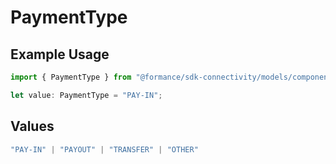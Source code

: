 # PaymentType

## Example Usage

```typescript
import { PaymentType } from "@formance/sdk-connectivity/models/components";

let value: PaymentType = "PAY-IN";
```

## Values

```typescript
"PAY-IN" | "PAYOUT" | "TRANSFER" | "OTHER"
```